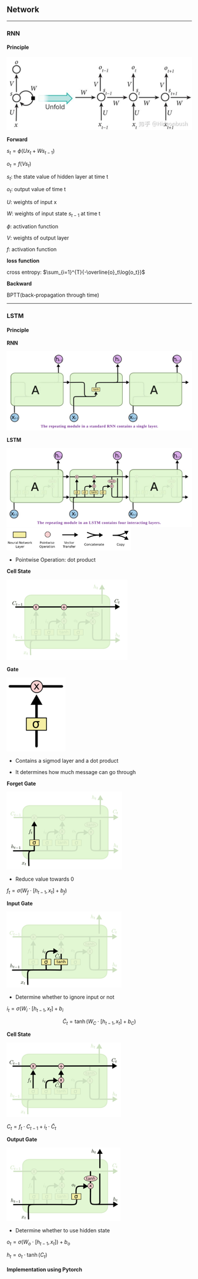 ## Network

---

### RNN

#### Principle

<img src="Images/rnn.png" style="zoom:50%;" />

**Forward**

$s_t = \phi(Ux_t + Ws_{t-1})$

$o_t = f(Vs_t)$

$s_t$: the state value of hidden layer at time t

$o_t$: output value of time t

$U$: weights of input x

$W$: weights of input state $s_{t-1}$ at time t

$\phi$: activation function

$V$: weights of output layer

$f$: activation function

**loss function**

cross entropy: $\sum_{i=1}^{T}{-\overline{o}_t\log{o_t}}$

**Backward**

BPTT(back-propagation through time)

---

### LSTM

#### Principle

**RNN**

<img src="Images/rnn_module.png" style="zoom:50%;" />

**LSTM**

<img src="Images/lstm_module.png" style="zoom:50%;" />

<img src="Images/symbols.png" style="zoom:33%;" />

- Pointwise Operation: dot product

**Cell State**

<img src="Images/cell_state.png" style="zoom:33%;" />

**Gate**

<img src="Images/gate.png" style="zoom:25%;" />

- Contains a sigmod layer and a dot product

- It determines how much message can go through

**Forget Gate**

<img src="Images/forget_gate.png" style="zoom:33%;" />

- Reduce value towards 0

$f_t=\sigma(W_f\cdot[h_{t-1}, x_t]+b_f)$

**Input Gate**

<img src="Images/input_gate.png" style="zoom:33%;" />

- Determine whether to ignore input or not

$i_t=\sigma(W_i\cdot[h_{t-1},x_t]+b_i$

$$\widetilde{C}_t = \tanh{(W_C\cdot[h_{t-1},x_t]+b_C)}$$

**Cell State**

<img src="Images/update_cell_state.png" style="zoom:33%;" />

$C_t=f_t\cdot{C_{t-1}}+i_t\cdot{\widetilde{C}_t}$

**Output Gate**

<img src="Images/output_gate.png" style="zoom:33%;" />

- Determine whether to use hidden state

$o_t = \sigma(W_o\cdot[h_{t-1},x_t])+b_o$

$h_t = o_t\cdot\tanh{(C_t)}$

#### Implementation using Pytorch

